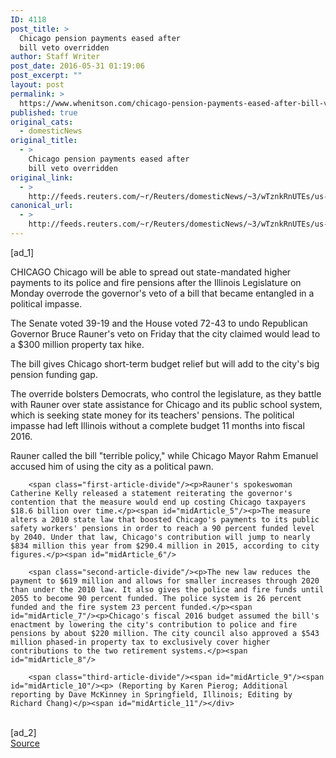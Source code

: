 ```yaml
---
ID: 4118
post_title: >
  Chicago pension payments eased after
  bill veto overridden
author: Staff Writer
post_date: 2016-05-31 01:19:06
post_excerpt: ""
layout: post
permalink: >
  https://www.whenitson.com/chicago-pension-payments-eased-after-bill-veto-overridden/
published: true
original_cats:
  - domesticNews
original_title:
  - >
    Chicago pension payments eased after
    bill veto overridden
original_link:
  - >
    http://feeds.reuters.com/~r/Reuters/domesticNews/~3/wTznkRnUTEs/us-chicago-pensions-idUSKCN0YL1ZT
canonical_url:
  - >
    http://feeds.reuters.com/~r/Reuters/domesticNews/~3/wTznkRnUTEs/us-chicago-pensions-idUSKCN0YL1ZT
---
```

 [ad_1]
<br><div id="articleText">
<span id="midArticle_start"/>

<span class="focusParagraph" readability="4"><p><span class="articleLocation">CHICAGO</span> Chicago will be able to spread out state-mandated higher payments to its police and fire pensions after the Illinois Legislature on Monday overrode the governor's veto of a bill that became entangled in a political impasse.</p></span><span id="midArticle_0"/><p>The Senate voted 39-19 and the House voted 72-43 to undo Republican Governor Bruce Rauner's veto on Friday that the city claimed would lead to a $300 million property tax hike.</p><span id="midArticle_1"/><p>The bill gives Chicago short-term budget relief but will add to the city's big pension funding gap. </p><span id="midArticle_2"/><p>The override bolsters Democrats, who control the legislature, as they battle with Rauner over state assistance for Chicago and its public school system, which is seeking state money for its teachers' pensions. The political impasse had left Illinois without a complete budget 11 months into fiscal 2016.</p><span id="midArticle_3"/><p>Rauner called the bill "terrible policy," while Chicago Mayor Rahm Emanuel accused him of using the city as a political pawn.</p><span id="midArticle_4"/>
        
        <span class="first-article-divide"/><p>Rauner's spokeswoman Catherine Kelly released a statement reiterating the governor's contention that the measure would end up costing Chicago taxpayers $18.6 billion over time.</p><span id="midArticle_5"/><p>The measure alters a 2010 state law that boosted Chicago's payments to its public safety workers' pensions in order to reach a 90 percent funded level by 2040. Under that law, Chicago's contribution will jump to nearly $834 million this year from $290.4 million in 2015, according to city figures.</p><span id="midArticle_6"/>
        
        <span class="second-article-divide"/><p>The new law reduces the payment to $619 million and allows for smaller increases through 2020 than under the 2010 law. It also gives the police and fire funds until 2055 to become 90 percent funded. The police system is 26 percent funded and the fire system 23 percent funded.</p><span id="midArticle_7"/><p>Chicago's fiscal 2016 budget assumed the bill's enactment by lowering the city's contribution to police and fire pensions by about $220 million. The city council also approved a $543 million phased-in property tax to exclusively cover higher contributions to the two retirement systems.</p><span id="midArticle_8"/>
        
        <span class="third-article-divide"/><span id="midArticle_9"/><span id="midArticle_10"/><p> (Reporting by Karen Pierog; Additional reporting by Dave McKinney in Springfield, Illinois; Editing by Richard Chang)</p><span id="midArticle_11"/></div>
<br>[ad_2]
<br><a href="http://feeds.reuters.com/~r/Reuters/domesticNews/~3/wTznkRnUTEs/us-chicago-pensions-idUSKCN0YL1ZT">Source </a>